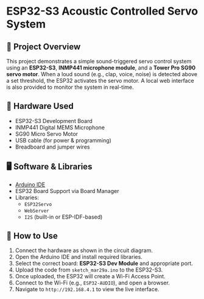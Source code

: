 # ESP32-S3 Acoustic Controlled Servo System

## 🔧 Project Overview
This project demonstrates a simple sound-triggered servo control system using an **ESP32-S3**, **INMP441 microphone module**, and a **Tower Pro SG90 servo motor**. When a loud sound (e.g., clap, voice, noise) is detected above a set threshold, the ESP32 activates the servo motor. A local web interface is also provided to monitor the system in real-time.

## 🧰 Hardware Used
- ESP32-S3 Development Board  
- INMP441 Digital MEMS Microphone  
- SG90 Micro Servo Motor  
- USB cable (for power & programming)  
- Breadboard and jumper wires  

## 🖥️ Software & Libraries
- [Arduino IDE](https://www.arduino.cc/en/software)
- ESP32 Board Support via Board Manager
- Libraries:
  - `ESP32Servo`
  - `WebServer`
  - `I2S` (built-in or ESP-IDF-based)

## 🚀 How to Use
1. Connect the hardware as shown in the circuit diagram.
2. Open the Arduino IDE and install required libraries.
3. Select the correct board: **ESP32-S3 Dev Module** and appropriate port.
4. Upload the code from `sketch_mar29a.ino` to the ESP32-S3.
5. Once uploaded, the ESP32 will create a Wi-Fi Access Point.
6. Connect to the Wi-Fi (e.g., `ESP32-AUDIO`), and open a browser.
7. Navigate to `http://192.168.4.1` to view the live interface.
